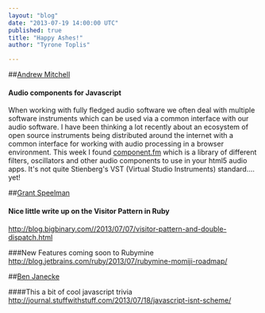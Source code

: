 ```yaml
---
layout: "blog"
date: "2013-07-19 14:00:00 UTC"
published: true
title: "Happy Ashes!"
author: "Tyrone Toplis"

---
```


##[Andrew Mitchell](/people/andrew-mitchell)  #### Audio components for Javascript  When working with fully fledged audio software we often deal with multiple software instruments which can be used via a common interface with our audio software. I have been thinking a lot recently about an ecosystem of open source instruments being distributed around the internet with a common interface for working with audio processing in a browser environment. This week I found [component.fm](http://component.fm/) which is a library of different filters, oscillators and other audio components to use in your html5 audio apps. It's not quite Stienberg's VST (Virtual Studio Instruments) standard.... yet!  ##[Grant Speelman](/people/grant-speelman)  #### Nice little write up on the Visitor Pattern in Ruby http://blog.bigbinary.com//2013/07/07/visitor-pattern-and-double-dispatch.html  ###New Features coming soon to Rubymine http://blog.jetbrains.com/ruby/2013/07/rubymine-momiji-roadmap/   ##[Ben Janecke](/people/ben-janecke)  ####This a bit of cool javascript trivia  http://journal.stuffwithstuff.com/2013/07/18/javascript-isnt-scheme/


